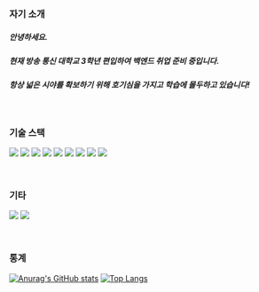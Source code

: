 <!-- ![우주](https://user-images.githubusercontent.com/50413112/105368338-c5250000-5c44-11eb-9a01-5a8c95186bba.jpg) -->

### 자기 소개
##### 안녕하세요.
##### 현재 방송 통신 대학교 3학년 편입하여 백엔드 취업 준비 중입니다.
##### 항상 넓은 시야를 확보하기 위해 호기심을 가지고 학습에 몰두하고 있습니다!

&nbsp;

### 기술 스택
<!-- C --> <img src="https://img.shields.io/badge/c-%2300599C.svg?style=for-the-badge&logo=c%2B%2B&logoColor=white"/>
<!-- C++ --> <img src="https://img.shields.io/badge/c++-%2300599C.svg?style=for-the-badge&logo=c%2B%2B&logoColor=white"/> 
<!-- C# --> <img src="https://img.shields.io/badge/c%23-%23239120.svg?style=for-the-badge&logo=c-sharp&logoColor=white"/> 
<!-- Java --> <img src="https://img.shields.io/badge/Java-007396?style=for-the-badge&logo=java&logoColor=white"> 
<!-- Python --> <img src="https://img.shields.io/badge/python-3670A0?style=for-the-badge&logo=python&logoColor=ffdd54"/> 
<!-- MySQL --> <img src="https://img.shields.io/badge/mysql-4479A1?style=for-the-badge&logo=mysql&logoColor=white"> 
<!-- Spring --> <img src="https://img.shields.io/badge/Spring-6DB33F?style=for-the-badge&logo=Spring&logoColor=white"> 
<!-- Linux --> <img src="https://img.shields.io/badge/linux-FCC624?style=for-the-badge&logo=linux&logoColor=black"> 
<!-- Github --> <img src="https://img.shields.io/badge/github-181717?style=for-the-badge&logo=github&logoColor=white">

&nbsp;

### 기타
<!-- 블로그 주소 --> <a href="https://blog.naver.com/songbyhyeok"><img src="https://img.shields.io/badge/Tech%20Blog-11B48A?style=flat-square&logo=Vimeo&logoColor=white&link=https://blog.naver.com/songbyhyeok"/></a> <!-- 이메일 주소 --> <a href="mailto:songbyhyeok@gmail.com"><img src="https://img.shields.io/badge/Gmail-d14836?style=flat-square&logo=Gmail&logoColor=white&link=songbyhyeok@gmail.com"/></a>

&nbsp;

### 통계
[![Anurag's GitHub stats](https://github-readme-stats.vercel.app/api?username=songbyhyeok)](https://github.com/anuraghazra/github-readme-stats)
[![Top Langs](https://github-readme-stats.vercel.app/api/top-langs/?username=songbyhyeok&layout=compact)](https://github.com/anuraghazra/github-readme-stats)
<!--
**songbyhyeok/songbyhyeok** is a ✨ _special_ ✨ repository because its `README.md` (this file) appears on your GitHub profile.

Here are some ideas to get you started:

- 🔭 I’m currently working on ...
- 🌱 I’m currently learning ...
- 👯 I’m looking to collaborate on ...
- 🤔 I’m looking for help with ...
- 💬 Ask me about ...
- 📫 How to reach me: ...
- 😄 Pronouns: ...
- ⚡ Fun fact: ...
-->
